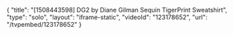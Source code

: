 {
    "title": "[1508443598] DG2 by Diane Gilman Sequin TigerPrint Sweatshirt",
    "type": "solo",
    "layout": "iframe-static",
    "videoId": "123178652",
    "url": "\/tvpembed\/123178652"
}